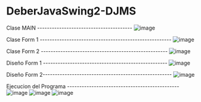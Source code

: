 # DeberJavaSwing2-DJMS

Clase MAIN ---------------------------------------
![image](https://github.com/Dustin1904/DeberJavaSwing2-DJMS/assets/133397748/776cc8ea-6221-4011-b4fc-ad8a8b49ecbf)

Clase Form 1 ------------------------------------------------------
![image](https://github.com/Dustin1904/DeberJavaSwing2-DJMS/assets/133397748/a2a166e8-5feb-4cb5-8820-4f39e0d18bcc)

Clase Form 2 ---------------------------------------------------- 
![image](https://github.com/Dustin1904/DeberJavaSwing2-DJMS/assets/133397748/ab3f0394-2a3d-4b70-9602-b2effea603e0)

Diseño Form 1 ---------------------------------------------------
![image](https://github.com/Dustin1904/DeberJavaSwing2-DJMS/assets/133397748/96726654-7359-4fa2-a1a9-62af9b476adf)

Diseño Form 2-----------------------------------------------------
![image](https://github.com/Dustin1904/DeberJavaSwing2-DJMS/assets/133397748/358f7c80-8458-4895-ac6b-12f094810056)

Ejecucion del Programa ----------------------------------------------
![image](https://github.com/Dustin1904/DeberJavaSwing2-DJMS/assets/133397748/c60b9077-1580-42ff-b9f8-4412634663e6)
![image](https://github.com/Dustin1904/DeberJavaSwing2-DJMS/assets/133397748/10a87b2a-4111-4732-b07c-bc4dfa322413)
![image](https://github.com/Dustin1904/DeberJavaSwing2-DJMS/assets/133397748/d411c304-64d8-4b5b-820c-663538be2294)







 
